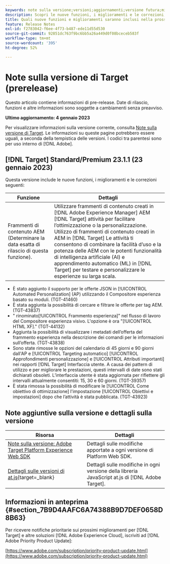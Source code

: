 ```yaml
---
keywords: note sulla versione;versioni;aggiornamenti;versione futura;miglioramenti;nuove funzioni;correzioni;aggiornamenti;prerelease
description: Scopri le nuove funzioni, i miglioramenti e le correzioni, compresi SDK, API e librerie JavaScript, inclusi nella prossima versione di Adobe Target.
title: Quali nuove funzioni e miglioramenti saranno inclusi nella prossima versione?
feature: Release Notes
exl-id: f2783042-f6ee-4f73-b487-ede11d55d530
source-git-commit: 92851dc763f9bc6bb5a26a449d0f08bceceb583f
workflow-type: tm+mt
source-wordcount: '395'
ht-degree: 52%

---
```


# Note sulla versione di Target (prerelease)

Questo articolo contiene informazioni di pre-release. Date di rilascio, funzioni e altre informazioni sono soggette a cambiamenti senza preavviso.

**Ultimo aggiornamento: 4 gennaio 2023**

Per visualizzare informazioni sulla versione corrente, consulta [Note sulla versione di Target](release-notes.md). Le informazioni su queste pagine potrebbero essere uguali, a seconda della tempistica delle versioni. I codici tra parentesi sono per uso interno di [!DNL Adobe].

## [!DNL Target] Standard/Premium 23.1.1 (23 gennaio 2023)

Questa versione include le nuove funzioni, i miglioramenti e le correzioni seguenti:

| Funzione | Dettagli |
| --- | --- |
| Frammenti di contenuto AEM<br>(Determinare la data esatta di rilascio di questa funzione). | Utilizzare frammenti di contenuto creati in [!DNL Adobe Experience Manager] AEM [!DNL Target] attività per facilitare l’ottimizzazione o la personalizzazione.<br>Utilizzo di frammenti di contenuto creati in AEM in [!DNL Target] Le attività ti consentono di combinare la facilità d’uso e la potenza delle AEM con le potenti funzionalità di intelligenza artificiale (AI) e apprendimento automatico (ML) in [!DNL Target] per testare e personalizzare le esperienze su larga scala. |

* È stato aggiunto il supporto per le offerte JSON in [!UICONTROL Automated Personalization] (AP) utilizzando il Compositore esperienza basato su moduli. (TGT-41460)
* È stata aggiunta la possibilità di cercare e filtrare le offerte per tag AEM. (TGT-43837)
* &quot; rinominato[!UICONTROL Frammento esperienza]&quot; nel flusso di lavoro del Compositore esperienza visivo. L&#39;opzione è ora &quot;[!UICONTROL HTML XF].&quot; (TGT-44132)
* Aggiunta la possibilità di visualizzare i metadati dell’offerta del frammento esperienza nella descrizione dei comandi per le informazioni sull’offerta. (TGT-43838)
* Sono state rimosse le opzioni del calendario di 45 giorni e 90 giorni dall&#39;AP e [!UICONTROL Targeting automatico] [!UICONTROL Approfondimenti personalizzazione] e [!UICONTROL Attributi importanti] nei rapporti [!DNL Target] Interfaccia utente. A causa dei pattern di utilizzo e per migliorare le prestazioni, questi intervalli di date sono stati dichiarati obsoleti. L’interfaccia utente è stata aggiornata per riflettere gli intervalli attualmente consentiti: 15, 30 e 60 giorni. (TGT-39357)
* È stata rimossa la possibilità di modificare le [!UICONTROL Come obiettivo di ottimizzazione] l&#39;impostazione [!UICONTROL Obiettivi e impostazioni] dopo che l’attività è stata pubblicata. (TGT-43923)

## Note aggiuntive sulla versione e dettagli sulla versione

| Risorsa | Dettagli |
|--- |--- |
| [Note sulla versione: Adobe Target Platform Experience Web SDK](https://experienceleague.adobe.com/docs/experience-platform/edge/release-notes.html?lang=it) | Dettagli sulle modifiche apportate a ogni versione di Platform Web SDK. |
| [Dettagli sulle versioni di at.js](https://developer.adobe.com/target/implement/client-side/atjs/target-atjs-versions/){target=_blank} | Dettagli sulle modifiche in ogni versione della libreria JavaScript at.js di [!DNL Adobe Target]. |


## Informazioni in anteprima {#section_7B9D4AAFC6A74388B9D7DEF0658D8B63}

Per ricevere notifiche prioritarie sui prossimi miglioramenti per [!DNL Target] e altre soluzioni [!DNL Adobe Experience Cloud], iscriviti ad [!DNL Adobe Priority Product Update]:

[https://www.adobe.com/subscription/priority-product-update.html](https://www.adobe.com/subscription/priority-product-update.html)
